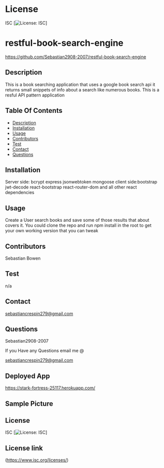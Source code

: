 # License
 ISC
[![License: ISC](https://img.shields.io/badge/License-ISC-blue.svg)]
                 
      

# restful-book-search-engine
 https://github.com/Sebastian2908-2007/restful-book-search-engine
 ## Description

This is a book searching application that uses a google book search api it returns small  snippets of info about a search like numerous books. This is a resful API pattern application
    
 ## Table Of Contents
* [Description](#description)
* [Installation](#installation)
* [Usage](#usage)
* [Contributors](#contributors)
* [Test](#test)
* [Contact](#contact)
* [Questions](#questions)
    
 ## Installation

Server side: bcrypt express jsonwebtoken mongoose client side:bootstrap jwt-decode react-bootstrap react-router-dom and all other react dependencies

## Usage
 Create a User search books and save some of those results  that about covers it. You could clone the repo and run npm install in the root to get your own working version that you can tweak

 ## Contributors

  Sebastian Bowen

 ## Test 

 n/a
    
## Contact

 sebastiancrespin279@gmail.com

## Questions

 Sebastian2908-2007

If you Have any Questions email me @

sebastiancrespin279@gmail.com

## Deployed App
https://stark-fortress-25117.herokuapp.com/

## Sample Picture


## License
ISC 
[![License: ISC](https://img.shields.io/badge/License-ISC-blue.svg)]

## License link
(https://www.isc.org/licenses/)   
